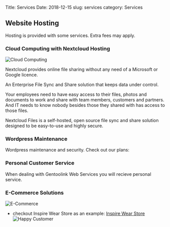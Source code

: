 Title: Services
Date: 2018-12-15
slug: services
category: Services


## Website Hosting
Hosting is provided with some services. Extra fees may apply.


### Cloud Computing with Nextcloud Hosting

![Cloud Computing](/images/cloud-computing.jpg)

Nextcloud provides online file sharing without any need of a Microsoft or 
Google licence.

An Enterprise File Sync and Share solution that keeps data under control.

Your employees need to have easy access to their files, photos and documents to work and share with team members, customers and partners. And IT needs to know nobody besides those they shared with has access to those files.

Nextcloud Files is a self-hosted, open source file sync and share solution designed to be easy-to-use and highly secure.

### Wordpress Maintenance

Wordpress maintenance and security. Check out our plans:


### Personal Customer Service

When dealing with Gentoolink Web Services you will recieve personal service.


### E-Commerce Solutions

![E-Commerce](/images/ecommerce.jpg)
- checkout Inspire Wear Store as an example: [Inspire Wear Store](https://inspirewear.store)
![Happy Customer](/images/happy_customer.jpg "Happy Customer")
